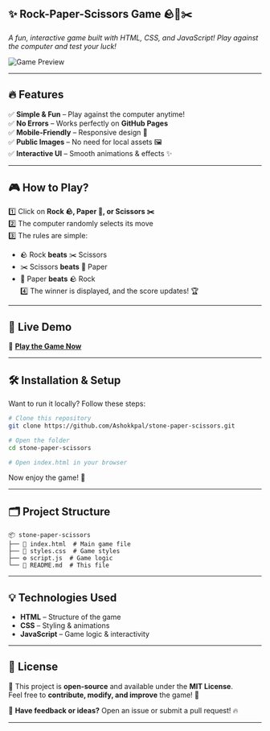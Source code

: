 ## ✨ **Rock-Paper-Scissors Game** 🪨📄✂️  
_A fun, interactive game built with HTML, CSS, and JavaScript! Play against the computer and test your luck!_  

![Game Preview](https://static.thenounproject.com/png/2132017-200.png)

---

## 🔥 **Features**
✅ **Simple & Fun** – Play against the computer anytime!  
✅ **No Errors** – Works perfectly on **GitHub Pages**  
✅ **Mobile-Friendly** – Responsive design 📱  
✅ **Public Images** – No need for local assets 🖼️  
✅ **Interactive UI** – Smooth animations & effects ✨  

---

## 🎮 **How to Play?**
1️⃣ Click on **Rock 🪨, Paper 📄, or Scissors ✂️**  
2️⃣ The computer randomly selects its move  
3️⃣ The rules are simple:  
   - 🪨 Rock **beats** ✂️ Scissors  
   - ✂️ Scissors **beats** 📄 Paper  
   - 📄 Paper **beats** 🪨 Rock  
4️⃣ The winner is displayed, and the score updates! 🏆  

---

## 🚀 **Live Demo**  
🔗 **[Play the Game Now](https://ashokkpal.github.io/stone-paper-scissors/)**    

---

## 🛠️ **Installation & Setup**
Want to run it locally? Follow these steps:  

```bash
# Clone this repository
git clone https://github.com/Ashokkpal/stone-paper-scissors.git

# Open the folder
cd stone-paper-scissors

# Open index.html in your browser
```
Now enjoy the game! 🎉  

---

## 🗂 **Project Structure**
```
📦 stone-paper-scissors
├── 📄 index.html  # Main game file
├── 🎨 styles.css  # Game styles
├── ⚙️ script.js  # Game logic
└── 📜 README.md  # This file
```

---

## 💡 **Technologies Used**
- **HTML** – Structure of the game  
- **CSS** – Styling & animations  
- **JavaScript** – Game logic & interactivity  

---

## 📜 **License**
📖 This project is **open-source** and available under the **MIT License**.  
Feel free to **contribute, modify, and improve** the game! 🎯  

💬 **Have feedback or ideas?** Open an issue or submit a pull request! 🔥  

---
